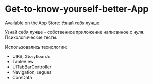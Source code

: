 # Get-to-know-yourself-better-App
Available on the App Store: [Узнай себя лучше](https://apps.apple.com/ru/app/%D1%83%D0%B7%D0%BD%D0%B0%D0%B9-%D1%81%D0%B5%D0%B1%D1%8F-%D0%BB%D1%83%D1%87%D1%88%D0%B5/id1551821646)

Узнай себя лучше - собственное приложение написанное с нуля. Психологические тесты.

Использовались технологии:
* UIKit, StoryBoards
* TableView
* UITabBarController
* Navigation, segues
* CoreData
